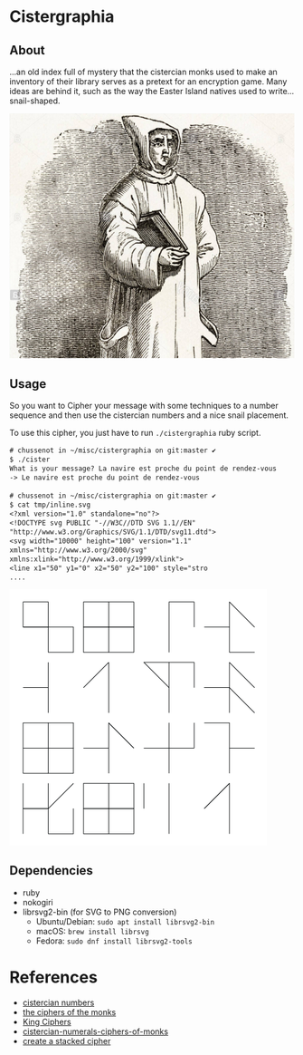Cistergraphia
=============

About
-----

...an old index full of mystery that the cistercian monks used to make 
an inventory of their library serves as a pretext for an encryption game. 
Many ideas are behind it, such as the way the Easter Island natives used to write... snail-shaped.

![monk](monk.png)

Usage
-----

So you want to Cipher your message with some techniques to a number sequence
and then use the cistercian numbers and a nice snail placement.

To use this cipher, you just have to run `./cistergraphia` ruby script.

```
# chussenot in ~/misc/cistergraphia on git:master ✔
$ ./cister
What is your message? La navire est proche du point de rendez-vous
-> Le navire est proche du point de rendez-vous

# chussenot in ~/misc/cistergraphia on git:master ✔
$ cat tmp/inline.svg
<?xml version="1.0" standalone="no"?>
<!DOCTYPE svg PUBLIC "-//W3C//DTD SVG 1.1//EN" "http://www.w3.org/Graphics/SVG/1.1/DTD/svg11.dtd">
<svg width="10000" height="100" version="1.1" xmlns="http://www.w3.org/2000/svg" xmlns:xlink="http://www.w3.org/1999/xlink">
<line x1="50" y1="0" x2="50" y2="100" style="stro
....

```

![chars](chars-square.png)

Dependencies
------------

* ruby
* nokogiri
* librsvg2-bin (for SVG to PNG conversion)
  - Ubuntu/Debian: `sudo apt install librsvg2-bin`
  - macOS: `brew install librsvg`
  - Fedora: `sudo dnf install librsvg2-tools`

References
==========

- [cistercian numbers](https://glossographia.wordpress.com/2013/07/09/cistercian-number-magic-of-the-boy-scouts/)
- [the ciphers of the monks](https://en.wikipedia.org/wiki/The_Ciphers_of_the_Monks)
- [King Ciphers](http://akira.ruc.dk/~jensh/Publications/2002%7bR%7d21_King_Ciphers.PDF)
- [cistercian-numerals-ciphers-of-monks](http://luxoccultapress.blogspot.fr/2013/01/cistercian-numerals-ciphers-of-monks.html)
- [create a stacked cipher](https://www.wikihow.com/Create-a-Stacked-Cipher)
